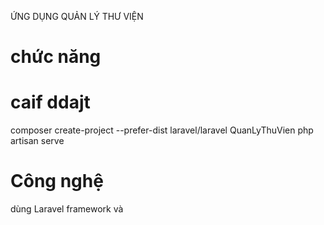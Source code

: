 ỨNG DỤNG QUẢN LÝ THƯ VIỆN

# chức năng

# caif ddajt
composer create-project --prefer-dist laravel/laravel QuanLyThuVien
php artisan serve

# Công nghệ

dùng Laravel framework và 

